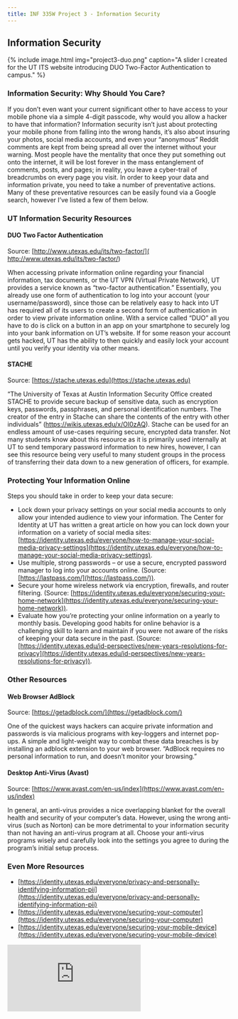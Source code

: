 ```yaml
---
title: INF 335W Project 3 - Information Security
---
```

## Information Security

{% include image.html
            img="project3-duo.png"
            caption="A slider I created for the UT ITS website introducing DUO Two-Factor Authentication to campus." %}

### Information Security: Why Should You Care?

If you don’t even want your current significant other to have access to your mobile phone via a simple 4-digit passcode, why would you allow a hacker to have that information? Information security isn’t just about protecting your mobile phone from falling into the wrong hands, it’s also about insuring your photos, social media accounts, and even your “anonymous” Reddit comments are kept from being spread all over the internet without your warning. Most people have the mentality that once they put something out onto the internet, it will be lost forever in the mass entanglement of comments, posts, and pages; in reality, you leave a cyber-trail of breadcrumbs on every page you visit. In order to keep your data and information private, you need to take a number of preventative actions. Many of these preventative resources can be easily found via a Google search, however I’ve listed a few of them below.

### UT Information Security Resources

#### DUO Two Factor Authentication

Source: [http://www.utexas.edu/its/two-factor/]( http://www.utexas.edu/its/two-factor/)

When accessing private information online regarding your financial information, tax documents, or the UT VPN (Virtual Private Network), UT provides a service known as “two-factor authentication.” Essentially, you already use one form of authentication to log into your account (your username/password), since those can be relatively easy to hack into UT has required all of its users to create a second form of authentication in order to view private information online. With a service called “DUO” all you have to do is click on a button in an app on your smartphone to securely log into your bank information on UT’s website. If for some reason your account gets hacked, UT has the ability to then quickly and easily lock your account until you verify your identity via other means.

#### STACHE

Source: [https://stache.utexas.edu](https://stache.utexas.edu)

“The University of Texas at Austin Information Security Office created STACHE to provide secure backup of sensitive data, such as encryption keys, passwords, passphrases, and personal identification numbers.  The creator of the entry in Stache can share the contents of the entry with other individuals” (https://wikis.utexas.edu/x/OI0zAQ). Stache can be used for an endless amount of use-cases requiring secure, encrypted data transfer. Not many students know about this resource as it is primarily used internally at UT to send temporary password information to new hires, however, I can see this resource being very useful to many student groups in the process of transferring their data down to a new generation of officers, for example.

### Protecting Your Information Online

Steps you should take in order to keep your data secure:

- Lock down your privacy settings on your social media accounts to only allow your intended audience to view your information. The Center for Identity at UT has written a great article on how you can lock down your information on a variety of social media sites: [https://identity.utexas.edu/everyone/how-to-manage-your-social-media-privacy-settings](https://identity.utexas.edu/everyone/how-to-manage-your-social-media-privacy-settings).
- Use multiple, strong passwords – or use a secure, encrypted password manager to log into your accounts online. (Source: [https://lastpass.com/](https://lastpass.com/)).
- Secure your home wireless network via encryption, firewalls, and router filtering. (Source: [https://identity.utexas.edu/everyone/securing-your-home-network](https://identity.utexas.edu/everyone/securing-your-home-network)).
- Evaluate how you’re protecting your online information on a yearly to monthly basis. Developing good habits for online behavior is a challenging skill to learn and maintain if you were not aware of the risks of keeping your data secure in the past. (Source: [https://identity.utexas.edu/id-perspectives/new-years-resolutions-for-privacy](https://identity.utexas.edu/id-perspectives/new-years-resolutions-for-privacy)).

### Other Resources

#### Web Browser AdBlock

Source: [https://getadblock.com/](https://getadblock.com/)

One of the quickest ways hackers can acquire private information and passwords is via malicious programs with key-loggers and internet pop-ups. A simple and light-weight way to combat these data breaches is by installing an adblock extension to your web browser. “AdBlock requires no personal information to run, and doesn’t monitor your browsing.”

#### Desktop Anti-Virus (Avast)

Source: [https://www.avast.com/en-us/index](https://www.avast.com/en-us/index)

In general, an anti-virus provides a nice overlapping blanket for the overall health and security of your computer’s data. However, using the wrong anti-virus (such as Norton) can be more detrimental to your information security than not having an anti-virus program at all. Choose your anti-virus programs wisely and carefully look into the settings you agree to during the program’s initial setup process.

### Even More Resources
- [https://identity.utexas.edu/everyone/privacy-and-personally-identifying-information-pii](https://identity.utexas.edu/everyone/privacy-and-personally-identifying-information-pii)
- [https://identity.utexas.edu/everyone/securing-your-computer](https://identity.utexas.edu/everyone/securing-your-computer)
- [https://identity.utexas.edu/everyone/securing-your-mobile-device](https://identity.utexas.edu/everyone/securing-your-mobile-device)

<div class="fluidMedia">
    <iframe src="https://www.youtube.com/embed/2GpNhYy2l08" frameborder="0" allowfullscreen></iframe>
</div>

